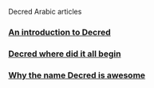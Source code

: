 Decred Arabic articles

### [An introduction to Decred](articles/an-introduction-to-decred.md)
### [Decred where did it all begin](articles/decred-where-did-it-all-begin.md)
### [Why the name Decred is awesome](articles/why-the-name-decred-is-awesome.md)
